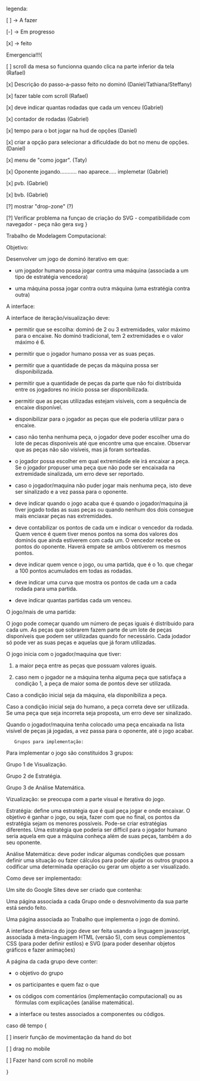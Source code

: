 legenda:

[ ] -> A fazer

[-] -> Em progresso

[x] -> feito



Emergencia!!!{

[ ] scroll da mesa so funcionna quando clica na parte inferior da tela (Rafael)

[x] Descrição do passo-a-passo feito no dominó (Daniel/Tathiana/Steffany)

[x] fazer table com scroll (Rafael)

[x] deve indicar quantas rodadas que cada um venceu (Gabriel)

[x] contador de rodadas (Gabriel)

[x] tempo para o bot jogar na hud de opções (Daniel)

[x] criar a opção para selecionar a dificuldade do bot no menu de opções. (Daniel)

[x] menu de "como jogar". (Taty)

[x] Oponente jogando........... nao aparece..... implemetar (Gabriel)

[x] pvb. (Gabriel)

[x] bvb. (Gabriel)

[?] mostrar "drop-zone" (?)

[?] Verificar problema na funçao de criação do SVG - compatibilidade com navegador - peça não gera svg
}


Trabalho de Modelagem Computacional:

Objetivo:

Desenvolver um jogo de dominó iterativo em que:

- um jogador humano possa jogar contra uma máquina (associada a um tipo de estratégia vencedora)

- uma máquina possa jogar contra outra máquina (uma estratégia contra outra)

A interface:

A interface de iteração/visualização deve: 

- permitir que se escolha: dominó de 2 ou 3 extremidades, valor máximo para o encaixe. No dominó tradicional, tem 2 extremidades e o valor máximo é 6.

- permitir que o jogador humano possa ver as suas peças.

- permitir que a quantidade de peças da máquina possa ser disponibilizada.

- permitir que a quantidade de peças da parte que não foi distribuida entre os jogadores no inicio possa ser disponibilizada.

- permitir que as peças utilizadas estejam visiveis, com a sequência de encaixe disponível.

- disponibilizar para o jogador as peças que ele poderia utilizar para o encaixe.

- caso não tenha nenhuma peça, o jogador deve poder escolher uma do lote de pecas disponiveis até que encontre uma que encaixe.  Observar que as peças não são visíveis, mas já foram sorteadas.

- o jogador possa escolher em qual extremidade ele irá encaixar a peça. Se o jogador propuser uma peça que não pode ser encaixada na extremidade sinalizada, um erro deve ser reportado.

- caso o jogador/maquina não puder jogar mais nenhuma peça, isto deve ser sinalizado e a vez passa para o oponente.

- deve indicar quando o jogo acaba que é quando o jogador/maquina já tiver jogado todas as suas peças ou quando nenhum dos dois consegue mais enciaxar peças nas extremidades.

- deve contabilizar os pontos de cada um e indicar o vencedor da rodada. Quem vence é quem tiver menos pontos na soma dos valores dos dominós que ainda estiverem com cada um. O vencedor recebe os pontos do oponente. Haverá empate se ambos obtiverem os mesmos pontos. 

- deve indicar quem vence o jogo, ou uma partida, que é o 1o. que chegar a 100 pontos acumulados em todas as rodadas.

- deve indicar uma curva que mostra os pontos de cada um a cada rodada para uma partida.

- deve indicar quantas partidas cada um venceu.

O jogo/mais de uma partida:

O jogo pode começar quando um número de peças iguais é distribuido para cada um. As peças que sobrarem fazem parte de um lote de peças disponíveis que podem ser utilizadas quando for necessário. Cada jodador só pode ver as suas peças e aquelas que já foram utilizadas.

O jogo inicia com o jogador/maquina que tiver:

1) a maior peça entre as peças que possuam valores iguais.

2) caso nem o jogador ne a máquina tenha alguma peça que satisfaça a condição 1, a peça de maior soma de pontos deve ser utilizada.

Caso a condição inicial seja da máquina, ela disponibiliza a peça.

Caso a condição inicial seja do humano, a peça correta deve ser utilizada. Se uma peça que seja incorreta seja proposta, um erro deve ser sinalizado.

Quando o jogador/maquina tenha colocado uma peça encaixada na lista visível de peças já jogadas, a vez passa para o oponente, até o jogo acabar.

       Grupos para implementação:

Para implementar o jogo são constituidos 3 grupos:

Grupo 1 de Visualização.

Grupo 2 de Estratégia.

Grupo 3 de Análise Matemática.

Vizualização: se preocupa com a parte visual e iterativa do jogo.

Estratégia: define uma estratégia que é qual peça jogar e onde encaixar. O objetivo é ganhar o jogo, ou seja, fazer com que no final, os pontos da estratégia sejam os menores possíveis. Pode-se criar estratégias diferentes. Uma estratégia que poderia ser difficil para o jogador humano seria aquela em que a máquina conheça além de suas peças, também a do seu oponente.

Análise Matemática: deve poder indicar algumas condições que possam definir uma situação ou fazer cálculos para poder ajudar os outros grupos a codificar uma determinada operação ou gerar um objeto a ser visualizado.

Como deve ser implementado:

Um site do Google Sites deve ser criado que contenha:

Uma página associada a cada Grupo onde o desnvolvimento da sua parte está sendo feito.

Uma página associada ao Trabalho que implementa o jogo de dominó.

A interface dinâmica do jogo deve ser feita usando a linguagem javascript, associada à meta-linguagem HTML (versâo 5), com seus complementos CSS (para poder definir estilos) e SVG (para poder desenhar objetos gráficos e fazer animações)

A página da cada grupo deve conter:

- o objetivo do grupo

- os participantes e quem faz o que

- os códigos com comentários (implementação computacional) ou as fórmulas com explicações (análise matemática).

- a interface ou testes associados a componentes ou códigos.

     

caso dê tempo { 

[ ] inserir função de movimentação da hand do bot

[ ] drag no mobile

[ ] Fazer hand com scroll no mobile

}






